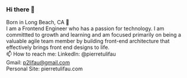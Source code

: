 ### Hi there 👋

<!--
**p2lifau/p2lifau** is a ✨ _special_ ✨ repository because its `README.md` (this file) appears on your GitHub profile.

Here are some ideas to get you started:

- 🔭 I’m currently working on ...
- 🌱 I’m currently learning ...
- 👯 I’m looking to collaborate on ...
- 🤔 I’m looking for help with ...
- 💬 Ask me about ...
- 📫 How to reach me: ...
- 😄 Pronouns: ...
- ⚡ Fun fact: ...
-->

Born in Long Beach, CA 🌴 <br>
I am a Frontend Engineer who has a passion for technology. I am committted to growth and learning and am focused primarily on being a valuable agile team member by building front-end architecture that effectively brings front end designs to life. 
<br>
📫 How to reach me:
LinkedIn: @pierretulifau<br>
Gmail: p2lifau@gmail.com<br>
Personal Site: pierretulifau.com

